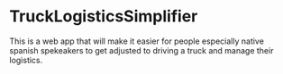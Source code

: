 # TruckLogisticsSimplifier
This is a web app that will make it easier for people especially native spanish spekeakers to get adjusted to driving a truck and manage their logistics. 
